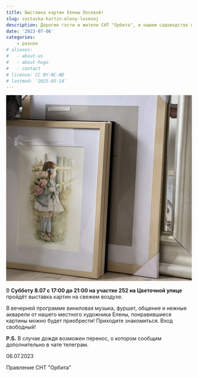```yaml
---
title: Выставка картин Елены Лосевой!
slug: vystavka-kartin-eleny-losevoj
description: Дорогие гости и жители СНТ "Орбита", в нашем садоводстве живет художник Елена Лосева, в эту субботу 8 июля она приглашает всех желающих на выставку своих картин!
date: '2023-07-06'
categories:
    - разное
# aliases:
#   - about-us
#   - about-hugo
#   - contact
# license: CC BY-NC-ND
# lastmod: '2025-05-14'
---
```



![Акварель](image.png)

В __Субботу 8.07 с 17:00 до 21:00 на участке 252 на Цветочной улице__ пройдёт выставка картин на свежем воздухе.

В вечерней программе виниловая музыка, фуршет, общение и нежные акварели от нашего местного художника Елены, понравившиеся картины можно будет приобрести!
Приходите знакомиться.
Вход свободный!

__P.S.__ В случае дождя возможен перенос, о котором сообщим дополнительно в чате телеграм.

06.07.2023

Правление СНТ "Орбита"

